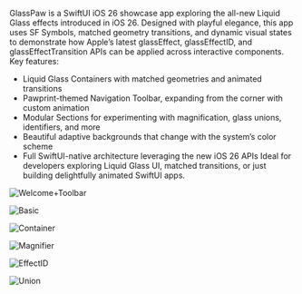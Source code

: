 GlassPaw is a SwiftUI iOS 26 showcase app exploring the all-new Liquid Glass effects introduced in iOS 26. Designed with playful elegance, this app uses SF Symbols, matched geometry transitions, and dynamic visual states to demonstrate how Apple’s latest glassEffect, glassEffectID, and glassEffectTransition APIs can be applied across interactive components.
Key features:
* Liquid Glass Containers with matched geometries and animated transitions
* Pawprint-themed Navigation Toolbar, expanding from the corner with custom animation
*  Modular Sections for experimenting with magnification, glass unions, identifiers, and more
* Beautiful adaptive backgrounds that change with the system’s color scheme
* Full SwiftUI-native architecture leveraging the new iOS 26 APIs
Ideal for developers exploring Liquid Glass UI, matched transitions, or just building delightfully animated SwiftUI apps.

![Welcome+Toolbar](https://github.com/user-attachments/assets/d95784a9-f925-4ad5-afee-1fca573daca8)

![Basic](https://github.com/user-attachments/assets/fdff73c3-a980-4b4a-8934-2164ff33e58a)

![Container](https://github.com/user-attachments/assets/06fc0514-1bf1-485a-a32e-12174962a655)

![Magnifier](https://github.com/user-attachments/assets/0bb74a56-0c1f-43dc-a3d9-6f9b645bef5f)

![EffectID](https://github.com/user-attachments/assets/c60f4adf-3500-4124-b929-95191f97b2c3)

![Union](https://github.com/user-attachments/assets/4afb8aaa-668c-4147-a0ad-e2c5c05385e4)
